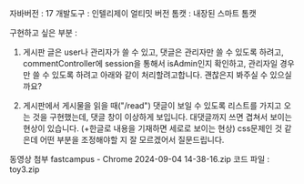 자바버전 : 17 
개발도구 : 인텔리제이 얼티밋 버전 
톰캣 : 내장된 스마트 톰캣 

구현하고 싶은 부분 : 
1. 게시판 글은 user나 관리자가 쓸 수 있고, 
댓글은 관리자만 쓸 수 있도록 하려고,  commentController에 
session을 통해서 isAdmin인지 확인하고, 관리자일 경우만 쓸 수 있도록 하려고 아래와 같이 처리할려고합니다.  괜찮은지 봐주실 수 있으실까요? 

2. 게시판에서 게시물을 읽을 때("/read") 
댓글이 보일 수 있도록 리스트를 가지고 오는 것을 구현했는데,
댓글 창이 이상하게 보입니다. 대댓글까지 쓰면 겹쳐서 보이는 현상이 있습니다. (+한글로 내용을 기재하면 세로로 보이는 현상) css문제인 것 같은데 어떤 부분을 조정해야할 지 잘 모르겠어서 질문드립니다. 
 

동영상 첨부 fastcampus - Chrome 2024-09-04 14-38-16.zip 
코드 파일 : toy3.zip
